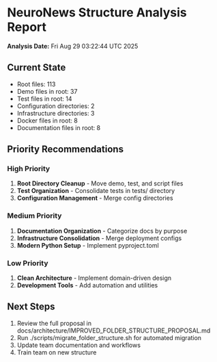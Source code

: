 # NeuroNews Structure Analysis Report

**Analysis Date:** Fri Aug 29 03:22:44 UTC 2025

## Current State
- Root files: 113
- Demo files in root: 37
- Test files in root: 14
- Configuration directories: 2
- Infrastructure directories: 3
- Docker files in root: 8
- Documentation files in root: 8

## Priority Recommendations

### High Priority
1. **Root Directory Cleanup** - Move demo, test, and script files
2. **Test Organization** - Consolidate tests in tests/ directory
3. **Configuration Management** - Merge config directories

### Medium Priority
1. **Documentation Organization** - Categorize docs by purpose
2. **Infrastructure Consolidation** - Merge deployment configs
3. **Modern Python Setup** - Implement pyproject.toml

### Low Priority
1. **Clean Architecture** - Implement domain-driven design
2. **Development Tools** - Add automation and utilities

## Next Steps
1. Review the full proposal in docs/architecture/IMPROVED_FOLDER_STRUCTURE_PROPOSAL.md
2. Run ./scripts/migrate_folder_structure.sh for automated migration
3. Update team documentation and workflows
4. Train team on new structure


